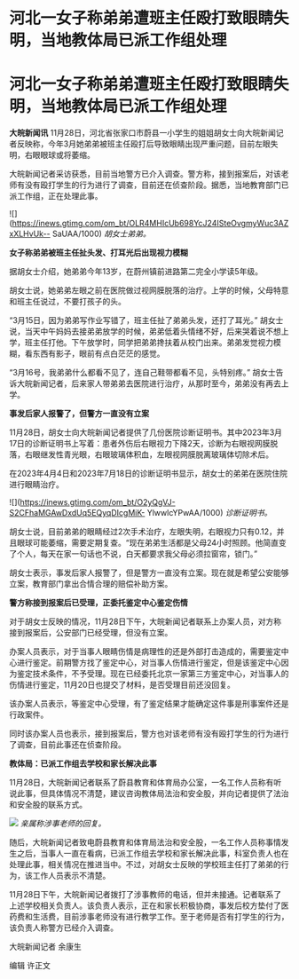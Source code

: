 # 河北一女子称弟弟遭班主任殴打致眼睛失明，当地教体局已派工作组处理

# 河北一女子称弟弟遭班主任殴打致眼睛失明，当地教体局已派工作组处理

**大皖新闻讯**
11月28日，河北省张家口市蔚县一小学生的姐姐胡女士向大皖新闻记者反映称，今年3月她弟弟被班主任殴打后导致眼睛出现严重问题，目前左眼失明，右眼眼球或将萎缩。

大皖新闻记者采访获悉，目前当地警方已介入调查。警方称，接到报案后，对该老师有没有殴打学生的行为进行了调查，目前还在侦查阶段。据悉，当地教育部门已派工作组，正在处理此事。

![](https://inews.gtimg.com/om_bt/OLR4MHIcUb698YcJ24ISteOvgmyWuc3AZxXLHvUk--
SaUAA/1000) _胡女士弟弟。_

**女子称弟弟被班主任扯头发、打耳光后出现视力模糊**

据胡女士介绍，她弟弟今年13岁，在蔚州镇前进路第二完全小学读5年级。

胡女士说，她弟弟左眼之前在医院做过视网膜脱落的治疗。上学的时候，父母特意和班主任说过，不要打孩子的头。

“3月15日，因为弟弟写作业写错了，班主任扯了弟弟头发，还打了耳光。”
胡女士说，当天中午妈妈去接弟弟放学的时候，弟弟低着头情绪不好，后来哭着说不想上学，班主任打他。下午放学时，同学把弟弟搀扶着从校门出来。弟弟发觉视力模糊，看东西有影子，眼前有点白茫茫的感觉。

“3月16号，我弟弟什么都看不见了，连自己鞋带都看不见，头特别疼。” 胡女士告诉大皖新闻记者，后来家人带弟弟去医院进行治疗，从那时至今，弟弟没有再去上学。

**事发后家人报警了，但警方一直没有立案**

11月28日，胡女士向大皖新闻记者提供了几份医院诊断证明书。其中2023年3月17日的诊断证明书上写着：患者外伤后右眼视力下降2天，诊断为右眼视网膜脱落，右眼继发性青光眼，右眼玻璃体积血，左眼视网膜脱离玻璃体切除术后。

在2023年4月4日和2023年7月18日的诊断证明书显示，胡女士的弟弟在医院住院进行眼睛治疗。

![](https://inews.gtimg.com/om_bt/O2yQgVJ-S2CFhaMGAwDxdUq5EQyqDIcgMiK-
YlwwlcYPwAA/1000) _诊断证明书。_

胡女士说，目前弟弟的眼睛经过2次手术治疗，左眼失明，右眼视力只有0.12，并且眼球可能萎缩，需要定期复查。“现在弟弟生活都是父母24小时照顾。他简直变了个人，每天在家一句话也不说，白天都要求我父母必须拉窗帘，锁门。”

胡女士表示，事发后家人报警了，但是警方一直没有立案。现在就是希望公安能够立案，教育部门拿出合情合理的赔偿补助方案。

**警方称接到报案后已受理，正委托鉴定中心鉴定伤情**

对于胡女士反映的情况，11月28日下午，大皖新闻记者联系上办案人员，对方称接到报案后，公安部门已经受理，但没有立案。

办案人员表示，对于当事人眼睛伤情是病理性的还是外部打击造成的，需要鉴定中心进行鉴定。前期警方找了鉴定中心，对当事人伤情进行鉴定，但是该鉴定中心因为鉴定技术条件，不予受理。现在已经委托北京一家第三方鉴定中心，对当事人的伤情进行鉴定，11月20日也提交了材料，是否受理目前还没回复。

该办案人员表示，等鉴定中心受理，有了鉴定结果才能确定这件事是刑事案件还是行政案件。

同时该办案人员也表示，接到报案后，警方也对该老师有没有殴打学生的行为进行了调查，目前此事还在侦查阶段。

**教体局：已派工作组去学校和家长解决此事**

11月28日，大皖新闻记者联系了蔚县教育和体育局办公室，一名工作人员称有听说此事，但具体情况不清楚，建议咨询教体局法治和安全股，并向记者提供了法治和安全股的联系方式。

![](https://inews.gtimg.com/om_bt/OwyjS7_urqel6X35q6yqfVSWlbjzj3dd_IGuOKfoKtOYUAA/1000)
_亲属称涉事老师的回复。_

随后，大皖新闻记者致电蔚县教育和体育局法治和安全股，一名工作人员称事情发生之后，当事人一直在看病，已派工作组去学校和家长解决此事，科室负责人也在处理此事，相关情况在推进当中。不过，对胡女士反映的学校班主任打了弟弟的行为，该工作人员表示不清楚。

11月28日下午，大皖新闻记者拨打了涉事教师的电话，但并未接通。记者联系了上述学校相关负责人。该负责人表示，正在和家长积极协商，事发后校方垫付了医药费和生活费，目前涉事老师没有进行教学工作。至于老师是否有打学生的行为，该负责人称警方已经介入调查。

大皖新闻记者 余康生

编辑 许正文

